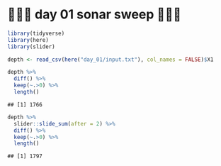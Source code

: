 🎄🎄🎄 day 01 sonar sweep 🎄🎄🎄
================

``` r
library(tidyverse)
library(here)
library(slider)

depth <- read_csv(here("day_01/input.txt"), col_names = FALSE)$X1

depth %>% 
  diff() %>%
  keep(~.>0) %>% 
  length()
```

    ## [1] 1766

``` r
depth %>% 
  slider::slide_sum(after = 2) %>% 
  diff() %>%
  keep(~.>0) %>% 
  length()
```

    ## [1] 1797
